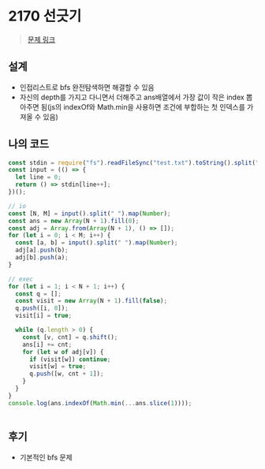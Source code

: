 # 2170 선긋기

> [문제 링크](https://www.acmicpc.net/problem/2170)

## 설계

- 인접리스트로 bfs 완전탐색하면 해결할 수 있음
- 자신의 depth를 가지고 다니면서 더해주고 ans배열에서 가장 값이 작은 index 뽑아주면 됨(js의 indexOf와 Math.min을 사용하면 조건에 부합하는 첫 인덱스를 가져올 수 있음)

## 나의 코드

```javascript
const stdin = require("fs").readFileSync("test.txt").toString().split("\n");
const input = (() => {
  let line = 0;
  return () => stdin[line++];
})();

// io
const [N, M] = input().split(" ").map(Number);
const ans = new Array(N + 1).fill(0);
const adj = Array.from(Array(N + 1), () => []);
for (let i = 0; i < M; i++) {
  const [a, b] = input().split(" ").map(Number);
  adj[a].push(b);
  adj[b].push(a);
}

// exec
for (let i = 1; i < N + 1; i++) {
  const q = [];
  const visit = new Array(N + 1).fill(false);
  q.push([i, 0]);
  visit[i] = true;

  while (q.length > 0) {
    const [v, cnt] = q.shift();
    ans[i] += cnt;
    for (let w of adj[v]) {
      if (visit[w]) continue;
      visit[w] = true;
      q.push([w, cnt + 1]);
    }
  }
}
console.log(ans.indexOf(Math.min(...ans.slice(1))));
```

```javascript

```

## 후기

- 기본적인 bfs 문제
